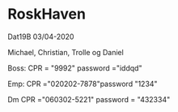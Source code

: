 # RoskHaven
Dat19B 03/04-2020

Michael, Christian, Trolle og Daniel

Boss: CPR = "9992" password ="iddqd"

Emp: CPR ="020202-7878"password "1234"

Dm CPR ="060302-5221" password = "432334"

